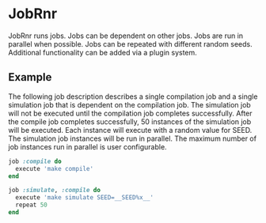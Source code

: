 # JobRnr

JobRnr runs jobs.  Jobs can be dependent on other jobs.  Jobs are run in parallel when possible.  Jobs can be repeated with different random seeds.  Additional functionality can be added via a plugin system.

## Example

The following job description describes a single compilation job and a single simulation job that is dependent on the compilation job.  The simulation job will not be executed until the compilation job completes successfully.  After the compile job completes successfully, 50 instances of the simulation job will be executed.  Each instance will execute with a random value for SEED.  The simulation job instances will be run in parallel.  The maximum number of job instances run in parallel is user configurable.

```ruby
job :compile do
  execute 'make compile'
end

job :simulate, :compile do
  execute 'make simulate SEED=__SEED%x__'
  repeat 50
end
```
